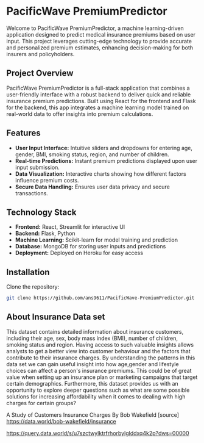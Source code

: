 # PacificWave PremiumPredictor

Welcome to PacificWave PremiumPredictor, a machine learning-driven application designed to predict medical insurance premiums based on user input. This project leverages cutting-edge technology to provide accurate and personalized premium estimates, enhancing decision-making for both insurers and policyholders.

## Project Overview

PacificWave PremiumPredictor is a full-stack application that combines a user-friendly interface with a robust backend to deliver quick and reliable insurance premium predictions. Built using React for the frontend and Flask for the backend, this app integrates a machine learning model trained on real-world data to offer insights into premium calculations.

## Features

- **User Input Interface:** Intuitive sliders and dropdowns for entering age, gender, BMI, smoking status, region, and number of children.
- **Real-time Predictions:** Instant premium predictions displayed upon user input submission.
- **Data Visualization:** Interactive charts showing how different factors influence premium costs.
- **Secure Data Handling:** Ensures user data privacy and secure transactions.

## Technology Stack

- **Frontend:** React, Streamlit for interactive UI
- **Backend:** Flask, Python
- **Machine Learning:** Scikit-learn for model training and prediction
- **Database:** MongoDB for storing user inputs and predictions
- **Deployment:** Deployed on Heroku for easy access

## Installation

Clone the repository:

```bash
git clone https://github.com/ans9611/PacificWave-PremiumPredictor.git
```


## About Insurance Data set
This dataset contains detailed information about insurance customers, including their age, sex, body mass index (BMI), number of children, smoking status and region. Having access to such valuable insights allows analysts to get a better view into customer behaviour and the factors that contribute to their insurance charges. By understanding the patterns in this data set we can gain useful insight into how age,gender and lifestyle choices can affect a person's insurance premiums. This could be of great value when setting up an insurance plan or marketing campaigns that target certain demographics. Furthermore, this dataset provides us with an opportunity to explore deeper questions such as what are some possible solutions for increasing affordability when it comes to dealing with high charges for certain groups?



A Study of Customers Insurance Charges
By Bob Wakefield [source]
https://data.world/bob-wakefield/insurance


https://query.data.world/s/u7szctwylktrfrhorbylglddxq4k2p?dws=00000